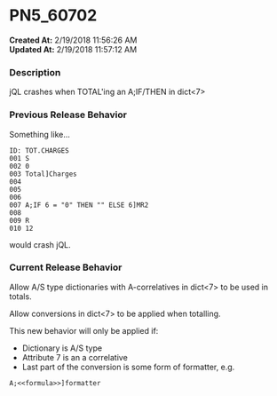 # PN5_60702

**Created At:** 2/19/2018 11:56:26 AM  
**Updated At:** 2/19/2018 11:57:12 AM  


### Description

jQL crashes when TOTAL'ing an A;IF/THEN in dict&lt;7&gt;



### Previous Release Behavior

Something like...

```
ID: TOT.CHARGES
001 S
002 0
003 Total]Charges
004
005
006
007 A;IF 6 = "0" THEN "" ELSE 6]MR2
008
009 R
010 12
```

would crash jQL.



### Current Release Behavior

Allow A/S type dictionaries with A-correlatives in dict&lt;7&gt; to be used in totals.

Allow conversions in dict&lt;7&gt; to be applied when totalling.

This new behavior will only be applied if:

- Dictionary is A/S type
- Attribute 7 is an a correlative
- Last part of the conversion is some form of formatter, e.g.


```
A;<<formula>>]formatter
```
